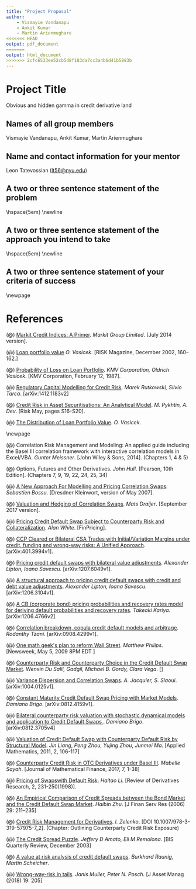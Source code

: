 ```yaml
---
title: "Project Proposal"
author: 
    - Vismayie Vandanapu
    - Ankit Kumar
    - Martin Arienmughare
<<<<<<< HEAD
output: pdf_document
=======
output: html_document
>>>>>>> 2cfc6533ee52cb5d8f183da7cc3a4b6d41b5883b
---
```


# Project Title
Obvious and hidden gamma in credit derivative land

## Names of all group members
Vismayie Vandanapu, Ankit Kumar, Martin Arienmughare

## Name and contact information for your mentor
Leon Tatevossian (lt56@nyu.edu)


## A two or three sentence statement of the problem
\hspace{5em} \newline

## A two or three sentence statement of the approach you intend to take
\hspace{5em} \newline


## A two or three sentence statement of your criteria of success





\newpage

# References

(@) [Markit Credit Indices: A Primer](http://content.markitcdn.com/www.markit.com/Company/Files/DownloadFiles?CMSID=577e364482314b31b158ae2c2cecc89d). *Markit Group Limited*. [July 2014 version].

(@) [Loan portfolio value]() *O. Vasicek*. [RISK Magazine, December 2002, 160–162.]

(@) [Probability of Loss on Loan Portfolio](http://mx.nthu.edu.tw/~jtyang/Teaching/Risk_management/Papers/Models/Probability%20of%20Loss%20on%20Loan%20Portfolio.pdf). *KMV Corporation, Oldrich Vasicek*. [KMV Corporation, February 12, 1987].

(@) [Regulatory Capital Modelling for Credit Risk](https://arxiv.org/pdf/1412.1183.pdf). *Marek Rutkowski, Silvio Tarca*. [arXiv:1412.1183v2]

(@) [Credit Risk in Asset Securitisations: An Analytical Model](https://www.risk.net/sites/risk/files/import_unmanaged/risk.net/data/basel/pdf/basel_may02_1.pdf). *M. Pykhtin, A. Dev*. [Risk May, pages S16-S20].

(@) [The Distribution of Loan Portfolio Value](http://citeseerx.ist.psu.edu/viewdoc/download?doi=10.1.1.139.5752&rep=rep1&type=pdf). *O. Vasicek*. 


\newpage

(@) Correlation Risk Management and Modeling: An applied guide including the Basel III correlation framework with interactive correlation models in Excel/VBA.  *Gunter Meissner*. [John Wiley & Sons, 2014]. (Chapters 1, 4 & 5)

(@) Options, Futures and Other Derivatives.  *John Hull*. [Pearson, 10th Edition]. (Chapters 7, 9, 19, 22, 24, 25, 34)

(@) [A New Approach For Modelling and Pricing Correlation Swaps](http://quantlabs.net/academy/download/free_quant_instituitional_books_/[Dresdner%20Kleinwort]%20A%20New%20Approach%20For%20Modeling%20and%20Pricing%20Correlation%20Swaps.pdf). *Sebastien Bossu*. [Dresdner Kleinwort, version of May 2007].

(@) [Valuation and Hedging of Correlation Swaps](https://pdfs.semanticscholar.org/c6f5/27405b2d10d7dc44a8b82714695038948474.pdf?_ga=2.220275800.1161641639.1571824983-328890972.1571824983). *Mats Draijer*. [September 2017 version]. 

(@) [Pricing Credit Default Swap Subject to Counterparty Risk and Collateralization](https://arxiv.org/pdf/1803.07843.pdf). *Alan White*. [FinPricing].

(@) [CCP Cleared or Bilateral CSA Trades with Initial/Variation Margins under credit, funding and wrong\-way risks: A Unified Approach](https://arxiv.org/pdf/1401.3994.pdf). [arXiv:401.3994v1].

(@) [Pricing credit default swaps with bilateral value adjustments](https://arxiv.org/pdf/1207.6049.pdf). *Alexander Lipton, Ioana Savescu*. [arXiv:1207.6049v1].

(@) [A structural approach to pricing credit default swaps with credit and debt value adjustments](https://arxiv.org/pdf/1206.3104.pdf). *Alexander Lipton, Ioana Savescu*. [arXiv:1206.3104v1].

(@) [A CB (corporate bond) pricing probabilities and recovery rates model for deriving default probabilities and recovery rates](https://arxiv.org/pdf/1206.4766.pdf). *Takeaki Kariya*. [arXiv:1206.4766v2].

(@) [Correlation breakdown, copula credit default models and arbitrage](https://arxiv.org/pdf/0908.4299.pdf). *Rodanthy Tzani*. [arXiv:0908.4299v1].

(@) [One math geek's plan to reform Wall Street](https://www.newsweek.com/one-math-geeks-plan-reform-wall-street-80135). *Matthew Philips*. [Newsweek, May 5, 2009 8PM EDT ]

(@) [Counterparty Risk and Counterparty Choice in the Credit Default Swap Market](http://w4.stern.nyu.edu/finance/docs/pdfs/Seminars/1803/1803w-du.pdf). *Wenxin Du Salil, Gadgil, Michael B. Gordy, Clara Vega*. []

(@) [Variance Dispersion and Correlation Swaps](https://arxiv.org/pdf/1004.0125.pdf). *A. Jacquier, S. Slaoui*. [arXiv:1004.0125v1].

(@) [Constant Maturity Credit Default Swap Pricing with Market Models](https://arxiv.org/pdf/0812.4159.pdf). *Damiano Brigo*. [arXiv:0812.4159v1].

(@) [Bilateral counterparty risk valuation with stochastic dynamical models
and application to Credit Default Swaps
](https://arxiv.org/pdf/0812.3705.pdf). *Damiano Brigo*. [arXiv:0812.3705v4]

(@) [Valuation of Credit Default Swap with Counterparty Default Risk by Structural Model](https://www.scirp.org/pdf/AM20100100022_82848886.pdf). *Jin Liang*, *Peng Zhou*, *Yujing Zhou*, *Junmei Ma*. [Applied Mathematics, 2011, 2, 106-117]

(@) [Counterparty Credit Risk in OTC Derivatives under Basel III](https://www.scirp.org/pdf/JMF_2016123016343974.pdf). *Mabelle Sayah*. [Journal of Mathematical Finance, 2017, 7, 1-38]

(@) [Pricing of Swapswith Default Risk](https://link.springer.com/content/pdf/10.1007%2FBF01531336.pdf). *Haitao Li*. [Review of Derivatives Research, 2, 231-250(1998)].

(@) [An Empirical Comparison of Credit Spreads between the Bond Market and the Credit Default Swap Market](https://link.springer.com/content/pdf/10.1007%2Fs10693-006-7626-x.pdf). *Haibin Zhu*. [J Finan Serv Res (2006) 29: 211–235]

(@) [Credit Risk Management for Derivatives](https://link.springer.com/content/pdf/10.1007%2F978-3-319-57975-7_2.pdf). *I. Zelenko*. [DOI 10.1007/978-3-319-57975-7_2]. (Chapter: Outlining Counterparty Credit Risk Exposure)

(@) [The Credit Spread Puzzle](https://ssrn.com/abstract=1968448). *Jeffery D Amato, Eli M Remolona*. [BIS Quarterly Review, December 2003]

(@) [A value at risk analysis of credit default swaps](https://www.econstor.eu/bitstream/10419/19789/1/200812dkp_b_.pdf). *Burkhard Raunig, Martin Scheicher*.

(@) [Wrong-way-risk in tails](https://link.springer.com/article/10.1057/s41260-018-0076-9). *Janis Muller, Peter N. Posch*. [J Asset Manag (2018) 19: 205]

<!-- x. [](). **. [] -->

<!-- x. [](). **. [] -->

<!-- x. [](). **. [] -->





